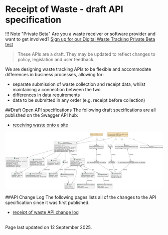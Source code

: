 # Receipt of Waste - draft API specification

!!! Note "Private Beta"
    Are you a waste receiver or software provider and want to get involved? [Sign up for our Digital Waste Tracking Private Beta test](private-beta-comms-sign-up.md)

> These APIs are a draft. They may be updated to reflect changes to policy, legislation and user feedback.

We are designing waste tracking APIs to be flexible and accommodate differences in business processes, allowing for:

- separate submission of waste collection and receipt data, whilst maintaining a connection between the two
- differences in data requirements
- data to be submitted in any order (e.g. receipt before collection)

##Draft Open API specifications
The following draft specifications are all published on the Swagger API hub:

- [receiving waste onto a site](https://defra.github.io/waste-tracking-service/apiSpecifications/index.html)

[![image](defra-spec.png)](defra-spec.png)

##API Change Log
The following pages lists all of the changes to the API specification since it was first published.
- [receipt of waste API change log](https://github.com/DEFRA/waste-tracking-service/wiki/Waste-Tracking-Service-API-Changelog)

<br/>Page last updated on 12 September 2025.
